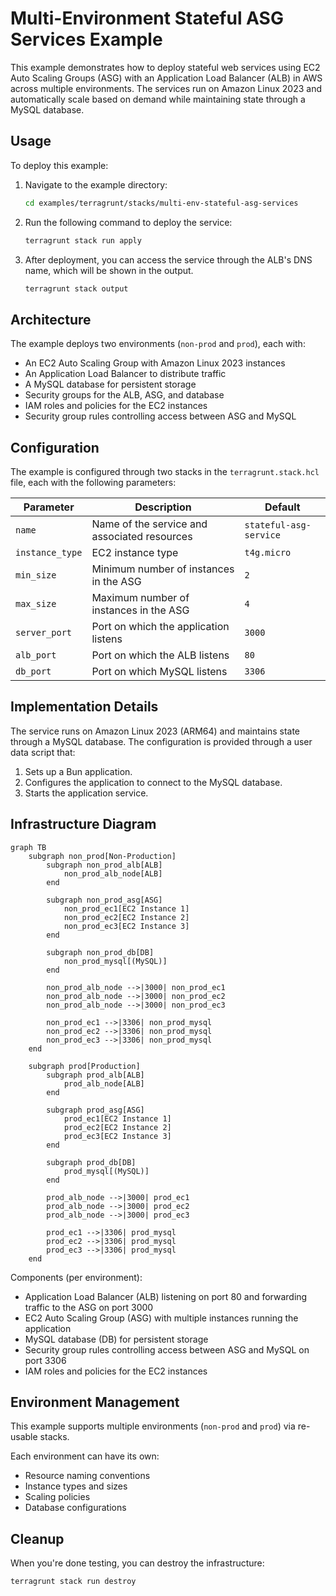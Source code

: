 # Multi-Environment Stateful ASG Services Example

This example demonstrates how to deploy stateful web services using EC2 Auto Scaling Groups (ASG) with an Application Load Balancer (ALB) in AWS across multiple environments. The services run on Amazon Linux 2023 and automatically scale based on demand while maintaining state through a MySQL database.

## Usage

To deploy this example:

1. Navigate to the example directory:

   ```bash
   cd examples/terragrunt/stacks/multi-env-stateful-asg-services
   ```

2. Run the following command to deploy the service:

   ```bash
   terragrunt stack run apply
   ```

3. After deployment, you can access the service through the ALB's DNS name, which will be shown in the output.

   ```bash
   terragrunt stack output
   ```

## Architecture

The example deploys two environments (`non-prod` and `prod`), each with:

- An EC2 Auto Scaling Group with Amazon Linux 2023 instances
- An Application Load Balancer to distribute traffic
- A MySQL database for persistent storage
- Security groups for the ALB, ASG, and database
- IAM roles and policies for the EC2 instances
- Security group rules controlling access between ASG and MySQL

## Configuration

The example is configured through two stacks in the `terragrunt.stack.hcl` file, each with the following parameters:

| Parameter       | Description                                  | Default                |
|-----------------|----------------------------------------------|------------------------|
| `name`          | Name of the service and associated resources | `stateful-asg-service` |
| `instance_type` | EC2 instance type                            | `t4g.micro`            |
| `min_size`      | Minimum number of instances in the ASG       | `2`                    |
| `max_size`      | Maximum number of instances in the ASG       | `4`                    |
| `server_port`   | Port on which the application listens        | `3000`                 |
| `alb_port`      | Port on which the ALB listens                | `80`                   |
| `db_port`       | Port on which MySQL listens                  | `3306`                 |

## Implementation Details

The service runs on Amazon Linux 2023 (ARM64) and maintains state through a MySQL database. The configuration is provided through a user data script that:

1. Sets up a Bun application.
2. Configures the application to connect to the MySQL database.
3. Starts the application service.

## Infrastructure Diagram

```mermaid
graph TB
    subgraph non_prod[Non-Production]
        subgraph non_prod_alb[ALB]
            non_prod_alb_node[ALB]
        end

        subgraph non_prod_asg[ASG]
            non_prod_ec1[EC2 Instance 1]
            non_prod_ec2[EC2 Instance 2]
            non_prod_ec3[EC2 Instance 3]
        end

        subgraph non_prod_db[DB]
            non_prod_mysql[(MySQL)]
        end

        non_prod_alb_node -->|3000| non_prod_ec1
        non_prod_alb_node -->|3000| non_prod_ec2
        non_prod_alb_node -->|3000| non_prod_ec3

        non_prod_ec1 -->|3306| non_prod_mysql
        non_prod_ec2 -->|3306| non_prod_mysql
        non_prod_ec3 -->|3306| non_prod_mysql
    end

    subgraph prod[Production]
        subgraph prod_alb[ALB]
            prod_alb_node[ALB]
        end

        subgraph prod_asg[ASG]
            prod_ec1[EC2 Instance 1]
            prod_ec2[EC2 Instance 2]
            prod_ec3[EC2 Instance 3]
        end

        subgraph prod_db[DB]
            prod_mysql[(MySQL)]
        end

        prod_alb_node -->|3000| prod_ec1
        prod_alb_node -->|3000| prod_ec2
        prod_alb_node -->|3000| prod_ec3

        prod_ec1 -->|3306| prod_mysql
        prod_ec2 -->|3306| prod_mysql
        prod_ec3 -->|3306| prod_mysql
    end
```

Components (per environment):

- Application Load Balancer (ALB) listening on port 80 and forwarding traffic to the ASG on port 3000
- EC2 Auto Scaling Group (ASG) with multiple instances running the application
- MySQL database (DB) for persistent storage
- Security group rules controlling access between ASG and MySQL on port 3306
- IAM roles and policies for the EC2 instances

## Environment Management

This example supports multiple environments (`non-prod` and `prod`) via re-usable stacks.

Each environment can have its own:

- Resource naming conventions
- Instance types and sizes
- Scaling policies
- Database configurations

## Cleanup

When you're done testing, you can destroy the infrastructure:

```bash
terragrunt stack run destroy
```
